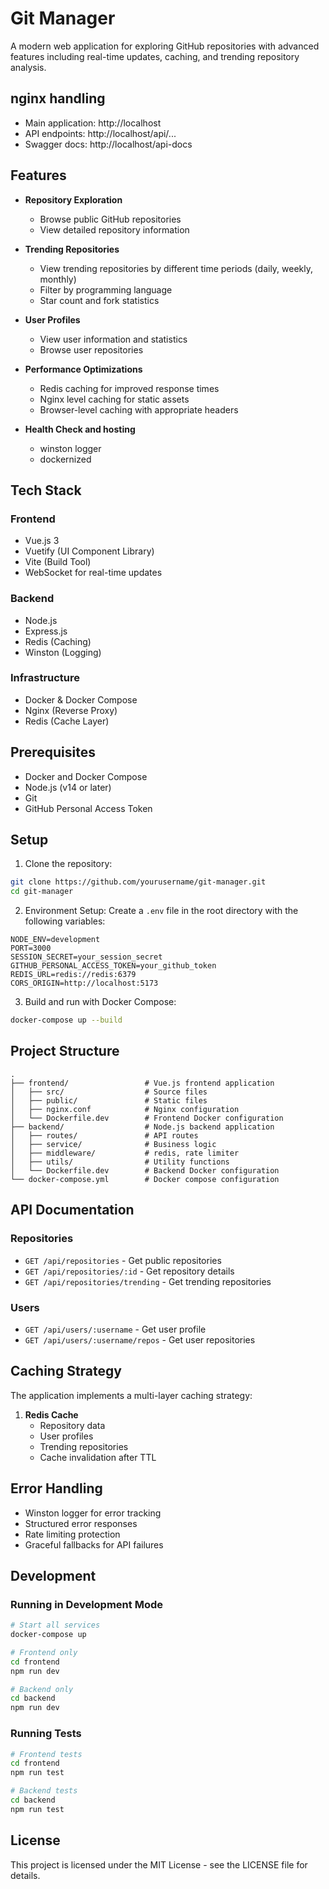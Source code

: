 # Git Manager

A modern web application for exploring GitHub repositories with advanced features including real-time updates, caching, and trending repository analysis.

## nginx handling
- Main application: http://localhost
- API endpoints: http://localhost/api/...
- Swagger docs: http://localhost/api-docs

## Features

- **Repository Exploration**
  - Browse public GitHub repositories
  - View detailed repository information

- **Trending Repositories**
  - View trending repositories by different time periods (daily, weekly, monthly)
  - Filter by programming language
  - Star count and fork statistics

- **User Profiles**
  - View user information and statistics
  - Browse user repositories

- **Performance Optimizations**
  - Redis caching for improved response times
  - Nginx level caching for static assets
  - Browser-level caching with appropriate headers

- **Health Check and hosting**
  - winston logger
  - dockernized

## Tech Stack

### Frontend
- Vue.js 3
- Vuetify (UI Component Library)
- Vite (Build Tool)
- WebSocket for real-time updates

### Backend
- Node.js
- Express.js
- Redis (Caching)
- Winston (Logging)

### Infrastructure
- Docker & Docker Compose
- Nginx (Reverse Proxy)
- Redis (Cache Layer)

## Prerequisites

- Docker and Docker Compose
- Node.js (v14 or later)
- Git
- GitHub Personal Access Token

## Setup

1. Clone the repository:
```bash
git clone https://github.com/yourusername/git-manager.git
cd git-manager
```

2. Environment Setup:
   Create a `.env` file in the root directory with the following variables:
```env
NODE_ENV=development
PORT=3000
SESSION_SECRET=your_session_secret
GITHUB_PERSONAL_ACCESS_TOKEN=your_github_token
REDIS_URL=redis://redis:6379
CORS_ORIGIN=http://localhost:5173
```

3. Build and run with Docker Compose:
```bash
docker-compose up --build
```

## Project Structure

```
.
├── frontend/                 # Vue.js frontend application
│   ├── src/                  # Source files
│   ├── public/               # Static files
│   ├── nginx.conf            # Nginx configuration
│   └── Dockerfile.dev        # Frontend Docker configuration
├── backend/                  # Node.js backend application
│   ├── routes/               # API routes
│   ├── service/              # Business logic
│   ├── middleware/           # redis, rate limiter
│   ├── utils/                # Utility functions
│   └── Dockerfile.dev        # Backend Docker configuration
└── docker-compose.yml        # Docker compose configuration
```

## API Documentation

### Repositories
- `GET /api/repositories` - Get public repositories
- `GET /api/repositories/:id` - Get repository details
- `GET /api/repositories/trending` - Get trending repositories

### Users
- `GET /api/users/:username` - Get user profile
- `GET /api/users/:username/repos` - Get user repositories

## Caching Strategy

The application implements a multi-layer caching strategy:

1. **Redis Cache**
   - Repository data
   - User profiles
   - Trending repositories
   - Cache invalidation after TTL

## Error Handling

- Winston logger for error tracking
- Structured error responses
- Rate limiting protection
- Graceful fallbacks for API failures

## Development

### Running in Development Mode
```bash
# Start all services
docker-compose up

# Frontend only
cd frontend
npm run dev

# Backend only
cd backend
npm run dev
```

### Running Tests
```bash
# Frontend tests
cd frontend
npm run test

# Backend tests
cd backend
npm run test
```

## License

This project is licensed under the MIT License - see the LICENSE file for details.